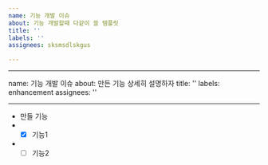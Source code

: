 ```yaml
---
name: 기능 개발 이슈
about: 기능 개발할때 다같이 쓸 템플릿
title: ''
labels: ''
assignees: sksmsdlskgus

---
```


---
name: 기능 개발 이슈
about: 만든 기능 상세히 설명하자
title: ''
labels: enhancement
assignees: ''

---

- 만들 기능
- - [x] 기능1
- - [ ] 기능2
